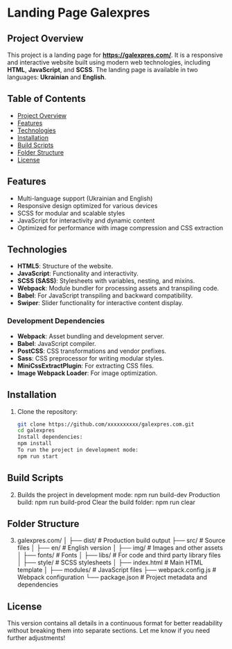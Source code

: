 # Landing Page Galexpres

## Project Overview
This project is a landing page for **https://galexpres.com/**. It is a responsive and interactive website built using modern web technologies, including **HTML**, **JavaScript**, and **SCSS**. The landing page is available in two languages: **Ukrainian** and **English**.

## Table of Contents
- [Project Overview](#project-overview)
- [Features](#features)
- [Technologies](#technologies)
- [Installation](#installation)
- [Build Scripts](#build-scripts)
- [Folder Structure](#folder-structure)
- [License](#license)

## Features
- Multi-language support (Ukrainian and English)
- Responsive design optimized for various devices
- SCSS for modular and scalable styles
- JavaScript for interactivity and dynamic content
- Optimized for performance with image compression and CSS extraction

## Technologies
- **HTML5**: Structure of the website.
- **JavaScript**: Functionality and interactivity.
- **SCSS (SASS)**: Stylesheets with variables, nesting, and mixins.
- **Webpack**: Module bundler for processing assets and transpiling code.
- **Babel**: For JavaScript transpiling and backward compatibility.
- **Swiper**: Slider functionality for interactive content display.

### Development Dependencies
- **Webpack**: Asset bundling and development server.
- **Babel**: JavaScript compiler.
- **PostCSS**: CSS transformations and vendor prefixes.
- **Sass**: CSS preprocessor for writing modular styles.
- **MiniCssExtractPlugin**: For extracting CSS files.
- **Image Webpack Loader**: For image optimization.

## Installation

1. Clone the repository:
   ```bash
   git clone https://github.com/xxxxxxxxxx/galexpres.com.git
   cd galexpres
   Install dependencies:
   npm install
   To run the project in development mode:
   npm run start

## Build Scripts

2. Builds the project in development mode:
   npm run build-dev
   Production build: 
   npm run build-prod
   Clear the build folder:
   npm run clear

## Folder Structure

3. galexpres.com/
│
├── dist/                   # Production build output
├── src/                    # Source files
│   ├── en/                 # English version 
│   ├── img/                # Images and other assets
│   ├── fonts/              # Fonts
│   ├── libs/               # For code and third party library files
│   ├── style/              # SCSS stylesheets
│   ├── index.html          # Main HTML template
│   ├── modules/            # JavaScript files
├── webpack.config.js       # Webpack configuration
└── package.json            # Project metadata and dependencies

## License

This version contains all details in a continuous format for better readability without breaking them into separate sections. Let me know if you need further adjustments!
